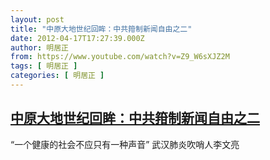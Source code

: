 ```yaml
---
layout: post
title: "中原大地世纪回眸：中共箝制新闻自由之二"
date: 2012-04-17T17:27:39.000Z
author: 明居正
from: https://www.youtube.com/watch?v=Z9_W6sXJZ2M
tags: [ 明居正 ]
categories: [ 明居正 ]
---
```

<!--1334683659000-->
[中原大地世纪回眸：中共箝制新闻自由之二](https://www.youtube.com/watch?v=Z9_W6sXJZ2M)
------

<div>
“一个健康的社会不应只有一种声音” 武汉肺炎吹哨人李文亮
</div>
